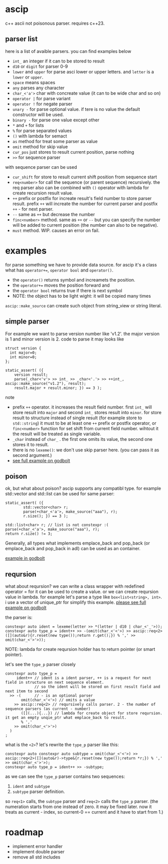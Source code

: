 # ascip
c++ ascii not poisonous parser. requires c++23.
## parser list
here is a list of avaible parsers. you can find examples below
- `int_` an integer if it can to be stored to result
- `d10` or `digit` for parser 0-9
- `lower` and `upper` for parse asci lower or upper letters. and `letter` is a `lower` or `upper`.
- `space` means spaces
- `any` parses any character
- `char_<'a'>` char with concreate value (it can to be wide char and so on)
- `operator |` for parse variant
- `operator !` for negate parser
- `unary -` for parse optional value. if tere is no value the default constructor will be used.
- `binary -` for parse one value except other
- `*` and `+` for lists
- `%` for parse separated values
- `()` with lambda for semact
- `as` method for treat some parser as value
- `omit` method for skip value
- `cur_pos` just stores to result current position, parse nothing
- `>>` for sequence parser

with sequence parser can be used
- `cur_shift` for store to result current shift position from sequence start
- `req<number>` for call the sequence (or parent sequence) recursively. the req parser also can be combined with `()` operator with lambda for create recursion result value.
- `++` prefix or postfix for increate result's field number to store parser result. prefix `++` will increate the number for current parser and postfix `++` - for next parser.
- `--` same as `++` but decrease the number
- `finc<number>` method. same as `++` or `--` but you can specify the number will be added to current position (the number can also to be negative).
- `must` method. WIP. causes an error on fail.

# examples

for parse something we have to provide data source. for ascip it's a class what has `operator+=`, `operator bool` and `operator()`.
- the `operator()` returns symbol and increamets the position.
- the `operator+=` moves the position forward and
- the `operator bool` returns true if there is next symbol
- NOTE: the object has to be light wight: it will be copied many times

`ascip::make_source` can create such object from string_view or string literal.

## simple parser

For example we want to parse version number like 'v1.2'.  the major version is 1 and minor version is 2. code to parse it may looks like
```
struct version {
  int major=0;
  int minor=0;
};

static_assert( ({
    version result;
    parse(_char<'v'> >> int_ >> _char<'.'> >> ++int_, ascip::make_source("v1.2"), result);
    result.major + result.minor; }) == 3 );
```

note
- prefix `++` operator. it increases the result field number. first `int_` will store result into `major` and second `int_` stores result into `minor`. for store result to structure instead of single result (for example store to `std::string`) it must to be at least one `++` prefix or postfix operator, or `finc<number>` function for set shift from current field number. wihtout it the result will be treated as single variable.
- `_char` instead of `char_` . the first one omits its value, the second one stores it to result.
- there is no `lexeme()`: we don't use skip parser here. (you can pass it as second argument.)
- [see full example on godbolt](https://godbolt.org/#g:!((g:!((g:!((h:codeEditor,i:(filename:'1',fontScale:14,fontUsePx:'0',j:1,lang:c%2B%2B,selection:(endColumn:90,endLineNumber:13,positionColumn:90,positionLineNumber:13,selectionStartColumn:90,selectionStartLineNumber:13,startColumn:90,startLineNumber:13),source:'%23include+%3Chttps://raw.githack.com/zerhud/ascip/master/ascip.hpp%3E%0A%0A%0Astruct+version+%7B%0A++int+major%3D0%3B%0A++int+minor%3D0%3B%0A%7D%3B%0A%0Ausing+ascip::_char%3B%0Ausing+ascip::int_%3B%0Ausing+ascip::make_source%3B%0A%0Aconstexpr+auto+ver+%3D+lexeme(_char%3C!'v!'%3E+%3E%3E+int_+%3E%3E+_char%3C!'.!'%3E+%3E%3E+%2B%2Bint_)%3B+//+other+variant%0A%0Aconstexpr+void+fnc_must_to_be_constexpr()+%7B%0A++static_assert(+(%7B%0A++++version+result%3B%0A++++parse(_char%3C!'v!'%3E+%3E%3E+int_+%3E%3E+_char%3C!'.!'%3E+%3E%3E+%2B%2Bint_,+ascip::make_source(%22v1.2%22),+result)%3B%0A++++result.major+%2B+result.minor%3B+%7D)+%3D%3D+3+)%3B%0A%7D%0A%0Aint+main(int,char**)+%7B%0A++return+0%3B%0A%7D'),l:'5',n:'0',o:'C%2B%2B+source+%231',t:'0')),k:100,l:'4',m:50,n:'0',o:'',s:0,t:'0'),(g:!((g:!((h:compiler,i:(compiler:g131,deviceViewOpen:'1',filters:(b:'0',binary:'1',binaryObject:'1',commentOnly:'0',debugCalls:'1',demangle:'0',directives:'0',execute:'1',intel:'0',libraryCode:'0',trim:'1'),flagsViewOpen:'1',fontScale:14,fontUsePx:'0',j:1,lang:c%2B%2B,libs:!(),options:'-std%3Dc%2B%2B23',overrides:!(),selection:(endColumn:1,endLineNumber:1,positionColumn:1,positionLineNumber:1,selectionStartColumn:1,selectionStartLineNumber:1,startColumn:1,startLineNumber:1),source:1),l:'5',n:'0',o:'+x86-64+gcc+13.1+(Editor+%231)',t:'0')),header:(),k:50,l:'4',m:50,n:'0',o:'',s:0,t:'0'),(g:!((h:output,i:(compilerName:'x86-64+gcc+13.1',editorid:1,fontScale:14,fontUsePx:'0',j:1,wrap:'1'),l:'5',n:'0',o:'Output+of+x86-64+gcc+13.1+(Compiler+%231)',t:'0')),header:(),k:50,l:'4',n:'0',o:'',s:0,t:'0')),l:'2',m:50,n:'0',o:'',t:'0')),l:'3',n:'0',o:'',t:'0')),version:4)

## poison
ok, but what about poison? ascip supports any compatibl type. for example std::vector and std::list can be used for same parser:

```
static_assert( ({
        std::vector<char> r;
        parse(+char_<'a'>, make_source("aaa"), r);
        r.size(); }) == 3 );

std::list<char> r; // list is not constexpr :(
parse(+char_<'a'>, make_source("aaa"), r);
return r.size() != 3;
```

Generally, all types what implements emplace_back and pop_back (or emplace_back and pop_back in adl) can be used as an container.

[example in godbolt](https://godbolt.org/#g:!((g:!((g:!((h:codeEditor,i:(filename:'1',fontScale:14,fontUsePx:'0',j:2,lang:c%2B%2B,selection:(endColumn:26,endLineNumber:16,positionColumn:26,positionLineNumber:16,selectionStartColumn:5,selectionStartLineNumber:9,startColumn:5,startLineNumber:9),source:'%23include+%3Ctuple%3E%0A%23include+%3Clist%3E%0A%23include+%3Cvector%3E%0A%23include+%3Chttps://raw.githack.com/zerhud/ascip/master/ascip.hpp%3E%0A%0Aint+main(int,char**)+%7B%0A++++using+ascip::char_%3B%0A++++using+ascip::make_source%3B%0A++++static_assert(+(%7B%0A++++++++std::vector%3Cchar%3E+r%3B%0A++++++++parse(%2Bchar_%3C!'a!'%3E,+make_source(%22aaa%22),+r)%3B%0A++++++++r.size()%3B+%7D)+%3D%3D+3+)%3B%0A%0A++++std::list%3Cchar%3E+r%3B%0A++++parse(%2Bchar_%3C!'a!'%3E,+make_source(%22aaa%22),+r)%3B%0A++++return+r.size()+!!%3D+3%3B%0A%7D'),l:'5',n:'0',o:'C%2B%2B+source+%232',t:'0'),(h:compiler,i:(compiler:g131,deviceViewOpen:'1',filters:(b:'0',binary:'1',binaryObject:'1',commentOnly:'0',debugCalls:'1',demangle:'0',directives:'0',execute:'1',intel:'0',libraryCode:'0',trim:'1'),flagsViewOpen:'1',fontScale:14,fontUsePx:'0',j:1,lang:c%2B%2B,libs:!(),options:'-std%3Dc%2B%2B23',overrides:!(),selection:(endColumn:1,endLineNumber:1,positionColumn:1,positionLineNumber:1,selectionStartColumn:1,selectionStartLineNumber:1,startColumn:1,startLineNumber:1),source:2),l:'5',n:'0',o:'+x86-64+gcc+13.1+(Editor+%232)',t:'0')),header:(),k:100,l:'4',m:50,n:'0',o:'',s:0,t:'0'),(g:!((h:output,i:(compilerName:'x86-64+gcc+13.1',editorid:2,fontScale:14,fontUsePx:'0',j:1,wrap:'1'),l:'5',n:'0',o:'Output+of+x86-64+gcc+13.1+(Compiler+%231)',t:'0')),header:(),l:'4',m:50,n:'0',o:'',s:0,t:'0')),l:'3',n:'0',o:'',t:'0')),version:4)

## reqursion
what about reqursion? we can write a class wrapper with redefined operator = for it can be used to create a value. or we can create reqursion value in lambda. for example let's parse a type like `box<list<string>, int>`. i use a vector of unique_ptr for simplify this example. [please see full example on godbolt](https://godbolt.org/#g:!((g:!((g:!((h:codeEditor,i:(filename:'1',fontScale:14,fontUsePx:'0',j:1,lang:c%2B%2B,selection:(endColumn:122,endLineNumber:22,positionColumn:122,positionLineNumber:22,selectionStartColumn:122,selectionStartLineNumber:22,startColumn:122,startLineNumber:22),source:'%23include+%3Cstring%3E%0A%23include+%3Cvector%3E%0A%23include+%3Cmemory%3E%0A%0A%23include+%3Chttps://raw.githack.com/zerhud/ascip/master/ascip.hpp%3E%0A%0Astruct+type+%7B%0A%09std::string+name%3B%0A%09std::vector%3Cstd::unique_ptr%3Ctype%3E%3E+sub_types%3B%0A%7D%3B%0A%0A%0Aint+main(int,char**)+%7B%0A++++using+ascip::d10%3B%0A++++using+ascip::char_%3B%0A++++using+ascip::letter%3B%0A%0A++++constexpr+auto+ident+%3D+lexeme(letter+%3E%3E+*(letter+%7C+d10+%7C+char_%3C!'_!'%3E))%3B%0A%09static_assert(+(%7B+std::string+r%3Bparse(ident,+ascip::make_source(%22ok%22),+r)%3B%0A++++++++(r%5B0%5D+%3D%3D+!'o!')+%2B+(2+*(r%5B1%5D%3D%3D!'k!'))%3B+%7D)+%3D%3D+3,+%22can+parser+ident%22)%3B%0A%0A++++constexpr+auto+type_p+%3D+(ident%2B%2B+%3E%3E+-(omit(char_%3C!'%3C!'%3E)+%3E%3E+ascip::req%3C2%3E(%5B%5D(auto%26r)%7Br.reset(new+type())%3Breturn+r.get()%3B%7D)+%25+!',!'+%3E%3E+omit(char_%3C!'%3E!'%3E)))%3B%0A%09static_assert(+(%7Btype+r%3Bparse(type_p,+-ascip::omit(%2Bascip::space),+ascip::make_source(%22a%22),+r)%3Br.name%5B0%5D%3B%7D)+%3D%3D+!'a!'+)%3B%0A%09static_assert(+(%7Btype+r%3Bparse(type_p,+-ascip::omit(%2Bascip::space),+ascip::make_source(%22a%3Cb,c%3E%22),+r)%3B%0A%09%09(r.sub_types%5B0%5D-%3Ename%5B0%5D+%3D%3D+!'b!')+%2B+(2+*+(r.sub_types%5B1%5D-%3Ename%5B0%5D%3D%3D!'c!'))%3B%7D)+%3D%3D+3+)%3B%0A%0A++++static_assert(+(%7Btype+r%3Bparse(type_p,+-ascip::omit(%2Bascip::space),+ascip::make_source(%22box%3Clist%3Cstring%3E,int%3E%22),+r)%3B%0A%09%09(r.sub_types%5B0%5D-%3Esub_types%5B0%5D-%3Ename+%3D%3D+%22string%22)+%2B+(2+*+(r.sub_types%5B1%5D-%3Ename%3D%3D%22int%22))%3B%7D)+%3D%3D+3+)%3B%0A%0A++++return+0%3B%0A%7D'),l:'5',n:'0',o:'C%2B%2B+source+%231',t:'0')),k:50,l:'4',n:'0',o:'',s:0,t:'0'),(g:!((g:!((h:compiler,i:(compiler:g131,deviceViewOpen:'1',filters:(b:'0',binary:'1',binaryObject:'1',commentOnly:'0',debugCalls:'1',demangle:'0',directives:'0',execute:'1',intel:'0',libraryCode:'0',trim:'1'),flagsViewOpen:'1',fontScale:14,fontUsePx:'0',j:1,lang:c%2B%2B,libs:!(),options:'-std%3Dc%2B%2B23',overrides:!(),selection:(endColumn:1,endLineNumber:1,positionColumn:1,positionLineNumber:1,selectionStartColumn:1,selectionStartLineNumber:1,startColumn:1,startLineNumber:1),source:1),l:'5',n:'0',o:'+x86-64+gcc+13.1+(Editor+%231)',t:'0')),k:50,l:'4',m:50,n:'0',o:'',s:0,t:'0'),(g:!((h:output,i:(editorid:1,fontScale:14,fontUsePx:'0',j:1,wrap:'1'),l:'5',n:'0',o:'Output+of+x86-64+gcc+13.1+(Compiler+%231)',t:'0')),header:(),l:'4',m:50,n:'0',o:'',s:0,t:'0')),k:50,l:'3',n:'0',o:'',t:'0')),l:'2',n:'0',o:'',t:'0')),version:4)

the parser is:
```
constexpr auto ident = lexeme(letter >> *(letter | d10 | char_<'_'>));
constexpr auto type_p = ident++ >> -(omit(char_<'<'>) >> ascip::req<2>([](auto&r){r.reset(new type());return r.get();}) % ',' >> omit(char_<'>'>));
```
NOTE: lambda for create reqursion holder has to return pointer (or smart pointer).

let's see the `type_p` parser closely
```
constexpr auto type_p =
     ident++ // ident is a ident parser, ++ is a request for next field in structure on next sequence element.
             // so the ident will be stored on first result field and next item to second
  >> -(      // - is an optional parser
       omit(char_<'<'>) // omits a value
    >> ascip::req<2> // reqursively calls parser. 2 - the number of sequence parsers (as current - number)
       ([](...){...}) // lambda for create object for store reqursion. it get an empty unqie_ptr what emplace_back to result.
       % ','
    >> omit(char_<'>'>)
  )
;
```
what is the `<2>`? let's rewrite the `type_p` parser like this:
```
constexpr auto constexpr auto subtype = omit(char_<'<'>) >> ascip::req<2>([](auto&r)->type&{r.reset(new type());return *r;}) % ',' >> omit(char_<'>'>);
constexpr auto type_p = ident++ >> -subtype;
```
as we can see the `type_p` parser contains two sequences: 
1. `ident` and `subtype`
2. `subtype` parser definition.

so `req<1>` calls, the `subtype` parser and `req<2>` calls the `type_p` parser. (the numeration starts from one instead of zero. it may be fixed later. now it treats as current - index, so current-0 == current and it have to start from 1.)


# roadmap
- implement error handler
- implement double parser
- remove all std includes
